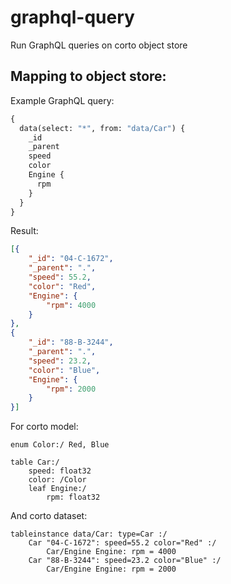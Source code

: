# graphql-query
Run GraphQL queries on corto object store

## Mapping to object store:
Example GraphQL query:
```graphql
{
  data(select: "*", from: "data/Car") {
    _id
    _parent
    speed
    color
    Engine {
      rpm
    }
  }
}
```
Result:
```json
[{
    "_id": "04-C-1672",
    "_parent": ".",
    "speed": 55.2,
    "color": "Red",
    "Engine": {
        "rpm": 4000
    }
},
{
    "_id": "88-B-3244",
    "_parent": ".",
    "speed": 23.2,
    "color": "Blue",
    "Engine": {
        "rpm": 2000
    }
}]
```

For corto model:
```
enum Color:/ Red, Blue

table Car:/
    speed: float32
    color: /Color
    leaf Engine:/
        rpm: float32
```


And corto dataset:
```
tableinstance data/Car: type=Car :/
    Car "04-C-1672": speed=55.2 color="Red" :/
        Car/Engine Engine: rpm = 4000
    Car "88-B-3244": speed=23.2 color="Blue" :/
        Car/Engine Engine: rpm = 2000
```
